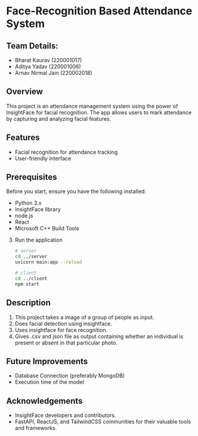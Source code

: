 # Face-Recognition Based Attendance System

## Team Details:
- Bharat Kaurav (220001017)
- Aditya Yadav (220001006)
- Arnav Nirmal Jain (220002018)
  
## Overview

This project is an attendance management system using the power of InsightFace for facial recognition. The app allows users to mark attendance by capturing and analyzing facial features.

## Features

- Facial recognition for attendance tracking
- User-friendly interface

## Prerequisites

Before you start, ensure you have the following installed:

- Python 3.x
- InsightFace library
- node.js
- React
- Microsoft C++ Build Tools

3. Run the application

   ```bash
   # server
   cd ../server
   uvicorn main:app --reload

   # client
   cd ../client
   npm start

## Description
1. This project takes a image of a group of people as input.
2. Does facial detection using insightface.
3. Uses insightface for face recognition.
4. Gives .csv and json file as output containing whether an individual is present or absent in that particular photo.

## Future Improvements

* Database Connection (preferably MongoDB)
* Execution time of the model

## Acknowledgements
* InsightFace developers and contributors.
* FastAPI, ReactJS, and TailwindCSS communities for their valuable tools and frameworks.
